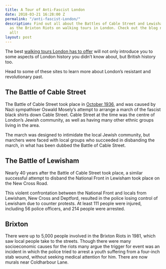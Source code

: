```yaml
---
title: A Tour of Anti-Fascist London
date: 2018-03-21 16:28:00 Z
permalink: "/anti-fascist-London/"
description: Find out all about the Battles of Cable Street and Lewisham, as well
  as the Brixton Riots on walking tours in London. Check out the blog now to discover
  all!
layout: post
---
```


The best [walking tours London has to offer](https://www.insider-london.co.uk/tours/historical-walking-tours/) will not only introduce you to some aspects of London history you didn’t know about, but British history too. 

Head to some of these sites to learn more about London’s resistant and revolutionary past.

## The Battle of Cable Street

The Battle of Cable Street took place in [October 1936](http://time.com/4516276/cable-street-battle-london-east-end-80-years/), and was caused by Nazi sympathiser Oswald Mosely’s attempt to arrange a march of the fascist black shirts down Cable Street. Cable Street at the time was the centre of London’s Jewish community, as well as having many other ethnic groups living in the area. 

The march was designed to intimidate the local Jewish community, but marchers were faced with local groups who succeeded in disbanding the march, in what has been dubbed the Battle of Cable Street. 

## The Battle of Lewisham

Nearly 40 years after the Battle of Cable Street took place, a similar successful attempt to disband the National Front in Lewisham took place on the New Cross Road. 

This violent confrontation between the National Front and locals from Lewisham, New Cross and Deptford, resulted in the police losing control of Lewisham due to counter protests. At least 111 people were injured, including 56 police officers, and 214 people were arrested.

## Brixton

There were up to 5,000 people involved in the Brixton Riots in 1981, which saw local people take to the streets. Though there were many socioeconomic causes for the riots many argue the trigger for event was an incident in which the police tried to arrest a youth suffering from a four-inch stab wound, without seeking medical attention for him.  There are now murals near Coldharbour Lane.